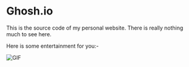 Ghosh.io
========

This is the source code of my personal website. There is really nothing much to see here.

Here is some entertainment for you:-


![GIF](source/assets/images/dance.gif "Dancing Boba")
